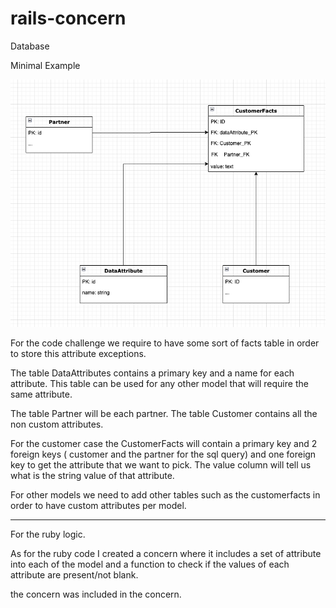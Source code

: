 # rails-concern

Database

Minimal Example

![db](./public/images/bd.png)

For the code challenge we require to have some sort of facts table in order to store this attribute exceptions.

The table DataAttributes contains a primary key and a name for each attribute. This table can be used for any other model that will require the same attribute.

The table Partner will be each partner.
The table Customer contains all the non custom attributes.

For the customer case the CustomerFacts will contain a primary key and 2 foreign keys ( customer and the partner for the sql query) and one foreign key to get the attribute that we want to pick. The value column will tell us what is the string value of that attribute.

For other models we need to add other tables such as the customerfacts in order to have custom attributes per model.

---

For the ruby logic.

As for the ruby code I created a concern where it includes a set of attribute into each of the model and a function to check if the values of each attribute are present/not blank.

the concern was included in the concern.
